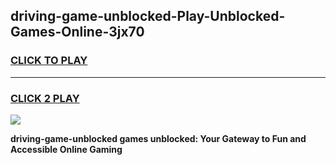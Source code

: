 
## driving-game-unblocked-Play-Unblocked-Games-Online-3jx70
<h3>
<a href="https://premium76.site?title=driving-game-unblocked&ref=24A">CLICK TO PLAY</a></h3>
<hr>

<h3>
<a href="https://premium76.site?title=driving-game-unblocked&ref=24A">CLICK 2 PLAY</a>
  
</h3>

<a href="https://premium76.site?title=driving-game-unblocked&ref=24A"><img src="https://clearcache.store/games.png"></a>


**driving-game-unblocked games unblocked: Your Gateway to Fun and Accessible Online Gaming**
